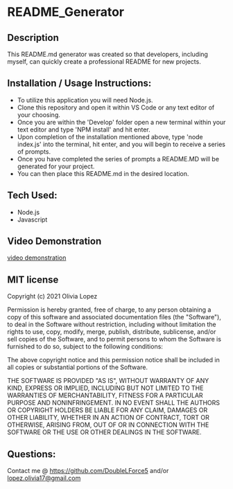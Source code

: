 # README_Generator

## Description
This README.md generator was created so that developers, including myself, can quickly create a professional README for new projects. 

## Installation / Usage Instructions: 
- To utilize this application you will need Node.js.
- Clone this repository and open it within VS Code or any text editor of your choosing.
- Once you are within the 'Develop' folder open a new terminal within your text editor and type 'NPM install' and hit enter. 
- Upon completion of the installation mentioned above, type 'node index.js' into the terminal, hit enter, and you will begin to receive a series of prompts.
- Once you have completed the series of prompts a README.MD will be generated for your project. 
- You can then place this README.md in the desired location. 

## Tech Used: 
- Node.js 
- Javascript

## Video Demonstration
[video demonstration](https://drive.google.com/file/d/1GFfn9AVzYUemlmSibVv49gzrOFvyeAVL/view?usp=sharing)

## MIT license
Copyright (c) 2021 Olivia Lopez

Permission is hereby granted, free of charge, to any person obtaining a copy
of this software and associated documentation files (the "Software"), to deal
in the Software without restriction, including without limitation the rights
to use, copy, modify, merge, publish, distribute, sublicense, and/or sell
copies of the Software, and to permit persons to whom the Software is
furnished to do so, subject to the following conditions:

The above copyright notice and this permission notice shall be included in all
copies or substantial portions of the Software.

THE SOFTWARE IS PROVIDED "AS IS", WITHOUT WARRANTY OF ANY KIND, EXPRESS OR
IMPLIED, INCLUDING BUT NOT LIMITED TO THE WARRANTIES OF MERCHANTABILITY,
FITNESS FOR A PARTICULAR PURPOSE AND NONINFRINGEMENT. IN NO EVENT SHALL THE
AUTHORS OR COPYRIGHT HOLDERS BE LIABLE FOR ANY CLAIM, DAMAGES OR OTHER
LIABILITY, WHETHER IN AN ACTION OF CONTRACT, TORT OR OTHERWISE, ARISING FROM,
OUT OF OR IN CONNECTION WITH THE SOFTWARE OR THE USE OR OTHER DEALINGS IN THE
SOFTWARE.

## Questions:
Contact me @ https://github.com/DoubleLForce5 and/or lopez.olivia17@gmail.com 
